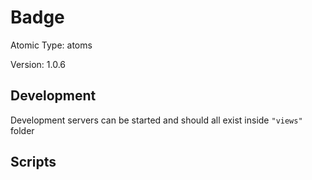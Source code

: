 # Badge

Atomic Type: atoms

Version: 1.0.6

## Development

Development servers can be started and should all exist inside `"views"` folder

## Scripts
